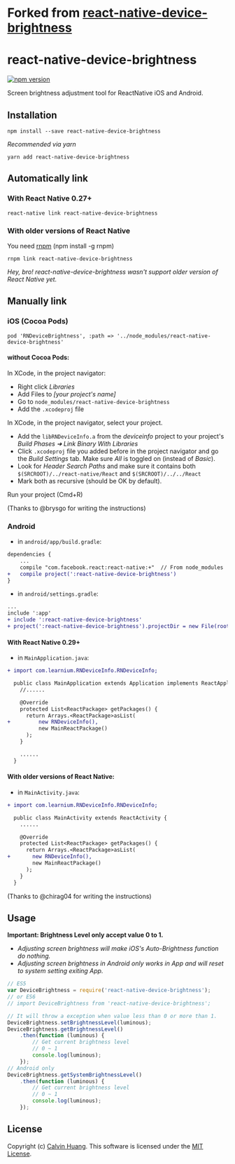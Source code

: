 # Forked from [react-native-device-brightness](https://github.com/barbieri/react-native-device-brightness) 

react-native-device-brightness
===============
[![npm version](https://badge.fury.io/js/react-native-device-brightness.svg)](https://badge.fury.io/js/react-native-device-brightness)

Screen brightness adjustment tool for ReactNative iOS and Android. 

## Installation
```
npm install --save react-native-device-brightness
```

*Recommended via yarn*
```
yarn add react-native-device-brightness
```

## Automatically link

### With React Native 0.27+
```
react-native link react-native-device-brightness
```


### With older versions of React Native
You need [rnpm](https://github.com/rnpm/rnpm) (npm install -g rnpm)
```
rnpm link react-native-device-brightness
```
*Hey, bro! react-native-device-brightness wasn't support older version of React Native yet.*

## Manually link

### iOS (Cocoa Pods)
```pod 'RNDeviceBrightness', :path => '../node_modules/react-native-device-brightness'```

#### without Cocoa Pods:
In XCode, in the project navigator:
- Right click _Libraries_
- Add Files to _[your project's name]_
- Go to `node_modules/react-native-device-brightness`
- Add the `.xcodeproj` file

In XCode, in the project navigator, select your project.
- Add the `libRNDeviceInfo.a` from the _deviceinfo_ project to your project's _Build Phases ➜ Link Binary With Libraries_
- Click `.xcodeproj` file you added before in the project navigator and go the _Build Settings_ tab. Make sure _All_ is toggled on (instead of _Basic_).
- Look for _Header Search Paths_ and make sure it contains both `$(SRCROOT)/../react-native/React` and `$(SRCROOT)/../../React`
- Mark both as recursive (should be OK by default).

Run your project (Cmd+R)

(Thanks to @brysgo for writing the instructions)

### Android

- in `android/app/build.gradle`:

```diff
dependencies {
    ...
    compile "com.facebook.react:react-native:+"  // From node_modules
+   compile project(':react-native-device-brightness')
}
```

- in `android/settings.gradle`:

```diff
...
include ':app'
+ include ':react-native-device-brightness'
+ project(':react-native-device-brightness').projectDir = new File(rootProject.projectDir, '../node_modules/react-native-device-brightness/android')
```

#### With React Native 0.29+

- in `MainApplication.java`:

```diff
+ import com.learnium.RNDeviceInfo.RNDeviceInfo;

  public class MainApplication extends Application implements ReactApplication {
    //......

    @Override
    protected List<ReactPackage> getPackages() {
      return Arrays.<ReactPackage>asList(
+         new RNDeviceInfo(),
          new MainReactPackage()
      );
    }

    ......
  }
```

#### With older versions of React Native:

- in `MainActivity.java`:

```diff
+ import com.learnium.RNDeviceInfo.RNDeviceInfo;

  public class MainActivity extends ReactActivity {
    ......

    @Override
    protected List<ReactPackage> getPackages() {
      return Arrays.<ReactPackage>asList(
+       new RNDeviceInfo(),
        new MainReactPackage()
      );
    }
  }
```

(Thanks to @chirag04 for writing the instructions)

## Usage
**Important: Brightness Level only accept value 0 to 1.**

- *Adjusting screen brightness will make iOS's Auto-Brightness function do nothing.*
- *Adjusting screen brightness in Android only works in App and will reset to system setting exiting App.*
```javascript
// ES5
var DeviceBrightness = require('react-native-device-brightness');
// or ES6
// import DeviceBrightness from 'react-native-device-brightness';

// It will throw a exception when value less than 0 or more than 1.
DeviceBrightness.setBrightnessLevel(luminous);
DeviceBrightness.getBrightnessLevel()
    .then(function (luminous) {
        // Get current brightness level
        // 0 ~ 1
        console.log(luminous);
    });
// Android only
DeviceBrightness.getSystemBrightnessLevel()
    .then(function (luminous) {
        // Get current brightness level
        // 0 ~ 1
        console.log(luminous);
    });
```

## License
Copyright (c) [Calvin Huang](https://github.com/Calvin-Huang). This software is licensed under the [MIT License](https://github.com/Calvin-Huang/react-native-device-brightness/blob/master/LICENSE).
